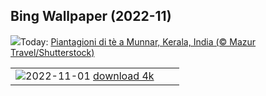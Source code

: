 ## Bing Wallpaper (2022-11)
![](https://www.bing.com/th?id=OHR.TeaPlantationsMunnar_IT-IT0534089614_UHD.jpg&w=1000)Today: [Piantagioni di tè a Munnar, Kerala, India (© Mazur Travel/Shutterstock)](https://www.bing.com/th?id=OHR.TeaPlantationsMunnar_IT-IT0534089614_UHD.jpg)

|      |      |      |
| :----: | :----: | :----: |
|![](https://www.bing.com/th?id=OHR.Calacas_IT-IT0389753487_UHD.jpg&pid=hp&w=384&h=216&rs=1&c=4)2022-11-01 [download 4k](https://www.bing.com/th?id=OHR.Calacas_IT-IT0389753487_UHD.jpg)|